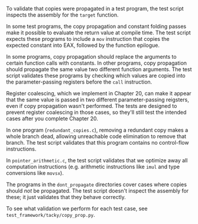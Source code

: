 To validate that copies were propagated in a test program, the test script inspects the assembly for the `target` function.

In some test programs, the copy propagation and constant folding passes make it possible to evaluate the return value at compile time. The test script expects these programs to include a `mov` instruction that copies the expected constant into EAX, followed by the function epilogue.

In some programs, copy propagation should replace the arguments to certain function calls with constants. In other programs, copy propagation should propagate the same value two different function arguments. The test script validates these programs by checking which values are copied into the parameter-passing registers before the `call` instruction.

Register coalescing, which we implement in Chapter 20, can make it appear that the same value is passed in two different parameter-passing reigsters, even if copy propagation wasn't performed. The tests are designed to prevent register coalescing in those cases, so they'll still test the intended cases after you complete Chapter 20.

In one program (`redundant_copies.c`), removing a redundant copy makes a whole branch dead, allowing unreachable code elimination to remove that branch. The test script validates that this program contains no control-flow instructions.

In `pointer_arithmetic.c`, the test script validates that we optimize away all computation instructions (e.g. arithmetic instructions like `imul` and type conversions like `movsx`).

The programs in the `dont_propagate` directories cover cases where copies should _not_ be propagated. The test script doesn't inspect the assembly for these; it just validates that they behave correctly.

To see what validation we perform for each test case, see `test_framework/tacky/copy_prop.py`.